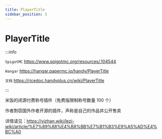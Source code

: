 ```yaml
---
title: PlayerTitle
sidebar_position: 3
---
```


# PlayerTitle

:::info

`SpigotMC` https://www.spigotmc.org/resources/.104544

`Hangar` https://hangar.papermc.io/handy/PlayerTitle

`文档` https://ricedoc.handyplus.cn/wiki/PlayerTitle

:::

米饭的闭源付费称号插件（免费版限制称号数量 100 个）

作者剽窃国外作者开源的插件，声称是自己的作品并公开售卖

详情请见：https://yizhan.wiki/lezi-wiki/article/%E7%89%88%E4%B8%BB%E7%B1%B3%E9%A5%AD%E4%BC%A0
